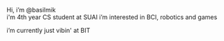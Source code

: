 Hi, i’m @basilmik  
i'm 4th year CS student at SUAI 
i’m interested in BCI, robotics and games

i’m currently just vibin' at BIT

<!---
basilmik/basilmik is a ✨ special ✨ repository because its `README.md` (this file) appears on your GitHub profile.
You can click the Preview link to take a look at your changes.
--->
